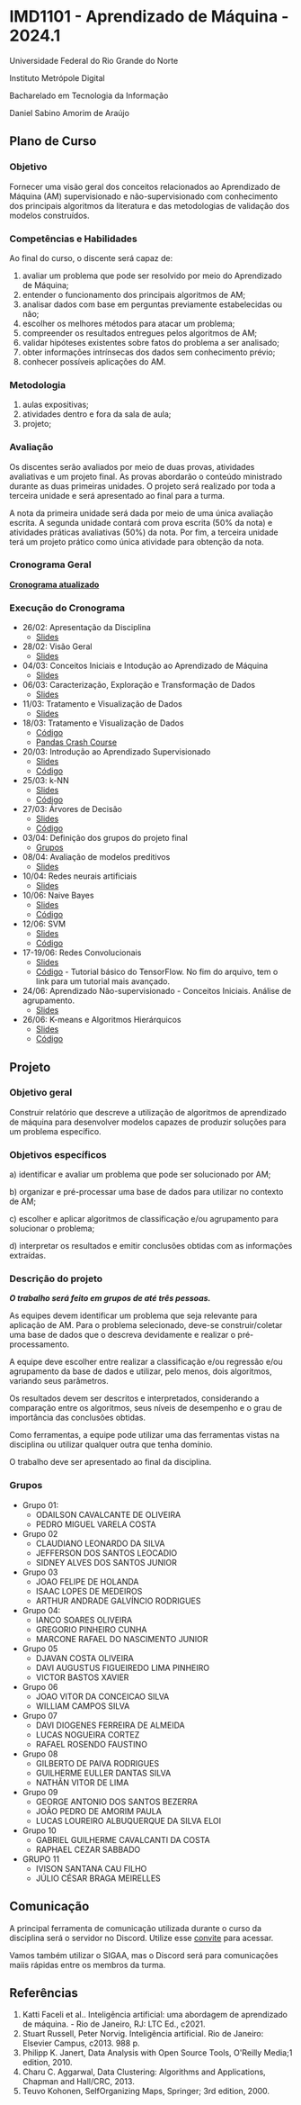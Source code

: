 
# IMD1101 - Aprendizado de Máquina - 2024.1

Universidade Federal do Rio Grande do Norte

Instituto Metrópole Digital

Bacharelado em Tecnologia da Informação

Daniel Sabino Amorim de Araújo

## Plano de Curso

### Objetivo

Fornecer uma visão geral dos conceitos relacionados ao Aprendizado de Máquina (AM) supervisionado e não-supervisionado com conhecimento dos principais algoritmos da literatura e das metodologias de validação dos modelos construídos.

### Competências e Habilidades

Ao final do curso, o discente será capaz de:

1. avaliar um problema que pode ser resolvido por meio do Aprendizado de Máquina;
2. entender o funcionamento dos principais algoritmos de AM;
3. analisar dados com base em perguntas previamente estabelecidas ou não;
4. escolher os melhores métodos para atacar um problema;
5. compreender os resultados entregues pelos algoritmos de AM;
6. validar hipóteses existentes sobre fatos do problema a ser analisado;
7. obter informações intrínsecas dos dados sem conhecimento prévio;
8. conhecer possíveis aplicações do AM.

### Metodologia

1. aulas expositivas;
2. atividades dentro e fora da sala de aula;
3. projeto;

### Avaliação

Os discentes serão avaliados por meio de duas provas, atividades avaliativas e um projeto final. As provas abordarão o conteúdo ministrado durante as duas primeiras unidades. O projeto será realizado por toda a terceira unidade e será apresentado ao final para a turma.

A nota da primeira unidade será dada por meio de uma única avaliação escrita. A segunda unidade contará com prova escrita (50% da nota) e atividades práticas avaliativas (50%) da nota. Por fim, a terceira unidade terá um projeto prático como única atividade para obtenção da nota.

### Cronograma Geral

[**Cronograma atualizado**](https://docs.google.com/spreadsheets/d/1ALi15lMnmtMLs9mSVOW71-fzUic3BPKs/edit?usp=sharing&ouid=106524382879999074058&rtpof=true&sd=true)

### Execução do Cronograma

- 26/02: Apresentação da Disciplina
  - [Slides](https://docs.google.com/presentation/d/1AZZJ4FgXjbG0zqvHXcGzBIvDypms1mMA/edit?usp=sharing&ouid=106524382879999074058&rtpof=true&sd=true)
- 28/02: Visão Geral
  - [Slides](https://docs.google.com/presentation/d/11OgsAb_58439KXHUQQD9SjVwxay-9TmR/edit?usp=sharing&ouid=106524382879999074058&rtpof=true&sd=true)  
- 04/03: Conceitos Iniciais e Intodução ao Aprendizado de Máquina
  - [Slides](https://docs.google.com/presentation/d/1Aq32tLEMKj_W2Rjssrtl4UTNXkvTBAEe/edit?usp=sharing&ouid=106524382879999074058&rtpof=true&sd=true)
- 06/03: Caracterização, Exploração e Transformação de Dados
  - [Slides](https://docs.google.com/presentation/d/1AsBug0s0CljoMrRcd-t7Q42u-P5KmO9A/edit?usp=sharing&ouid=106524382879999074058&rtpof=true&sd=true)
- 11/03: Tratamento e Visualização de Dados
  - [Slides](https://docs.google.com/presentation/d/1AsjqmM-ZU72ccD3Isw8tMwtB8dOfDv_N/edit?usp=sharing&ouid=106524382879999074058&rtpof=true&sd=true)
- 18/03: Tratamento e Visualização de Dados
  - [Código](https://drive.google.com/file/d/1Avoed3_sf_5DBIIELZ5ddQLEJmEoVb-b/view?usp=sharing)
  - [Pandas Crash Course](https://colab.research.google.com/drive/1vYkQcTERigrd-IfHKAPUNK3gfOfL6m7k?usp=sharing)
- 20/03: Introdução ao Aprendizado Supervisionado
  - [Slides](https://docs.google.com/presentation/d/1AzXyU0ToEsrFUu9UOhnsiFJKucfHe20V/edit?usp=sharing&ouid=106524382879999074058&rtpof=true&sd=true)
  - [Código](https://colab.research.google.com/drive/11vfcm-WV3guQTjdpJRR_3HV3aZrJ8lLl?usp=sharing)
- 25/03: k-NN
  - [Slides](https://docs.google.com/presentation/d/1B4LboiYOlJSjgiC4t1kwRpyYd7K90Fci/edit?usp=sharing&ouid=106524382879999074058&rtpof=true&sd=true)
  - [Código](https://colab.research.google.com/drive/1TO2J2hl8p0tZ8eiuHIJbL-3e3AyoBs5k?usp=sharing)
- 27/03: Árvores de Decisão
  - [Slides](https://docs.google.com/presentation/d/1BSYdduxACkyK9ACI17GWz9whVHihWAbC/edit?usp=sharing&ouid=106524382879999074058&rtpof=true&sd=true)
  - [Código](https://colab.research.google.com/drive/1Aus2FO3nhh1XOogk8SxGVFkR6MuTRxOy?usp=sharing)
- 03/04: Definição dos grupos do projeto final
  - [Grupos](https://docs.google.com/spreadsheets/d/1BXqZ5mIu67jl8rseiSKMuEihYazoIWwa/edit?usp=sharing&ouid=106524382879999074058&rtpof=true&sd=true)
- 08/04: Avaliação de modelos preditivos
  - [Slides](https://docs.google.com/presentation/d/1BXMSyHfdR6CdBtXSPx2T23e1jmXjuOYs/edit?usp=sharing&ouid=106524382879999074058&rtpof=true&sd=true)
- 10/04: Redes neurais artificiais
  - [Slides](https://docs.google.com/presentation/d/1BWgo9EzZHCG0ZHAr6cau6AW0W4YxQGji/edit?usp=sharing&ouid=106524382879999074058&rtpof=true&sd=true)
- 10/06: Naive Bayes
  - [Slides](https://docs.google.com/presentation/d/1-itIyZH-uOwb2ytn3xvEQfuIS8KvKgn_/edit?usp=sharing&ouid=106524382879999074058&rtpof=true&sd=true)
  - [Código](https://colab.research.google.com/drive/1vySq8PzDpuBgPrCi0KK6qxB_Cox88bOo?usp=sharing)
- 12/06: SVM
  - [Slides](https://docs.google.com/presentation/d/1-VWnsBc9w4fCm_CxyTv8uhkZDE_6vMNt/edit?usp=sharing&ouid=106524382879999074058&rtpof=true&sd=true)
  - [Código](https://colab.research.google.com/drive/1q3BnLEA3srrER67V6QGqPXkuGb6SN5Q6?usp=sharing)
- 17-19/06: Redes Convolucionais
  - [Slides](https://docs.google.com/presentation/d/1iz6FXiEgccmrPlOtE1cG-8ZJwI58OUS5/edit?usp=sharing&ouid=106524382879999074058&rtpof=true&sd=true)
  - [Código](https://colab.research.google.com/github/tensorflow/docs/blob/master/site/en/tutorials/images/cnn.ipynb?hl=pt-br) - Tutorial básico do TensorFlow. No fim do arquivo, tem o link para um tutorial mais avançado.
- 24/06: Aprendizado Não-supervisionado - Conceitos Iniciais. Análise de agrupamento.
  - [Slides](https://docs.google.com/presentation/d/14eOFy863knh_CS7VYZuDi8UiS-NW-L1y/edit?usp=sharing&ouid=106524382879999074058&rtpof=true&sd=true)
- 26/06: K-means e Algoritmos Hierárquicos
  - [Slides](https://docs.google.com/presentation/d/15G_h1ggMi2NulJU2fhJ6qt1o_Fhbqn7b/edit?usp=sharing&ouid=106524382879999074058&rtpof=true&sd=true)
  - [Código](https://drive.google.com/file/d/15ZMKNaHjSBP_Dj7Wr3far0vO-wFxs9C2/view?usp=sharing)

 
## Projeto
### Objetivo geral

Construir relatório que descreve a utilização de algoritmos de aprendizado de máquina para desenvolver modelos capazes de produzir soluções para um problema específico.

### Objetivos específicos

a) identificar e avaliar um problema que pode ser solucionado por AM;

b) organizar e pré-processar uma base de dados para utilizar no contexto de AM;

c) escolher e aplicar algoritmos de classificação e/ou agrupamento para solucionar o problema;

d) interpretar os resultados e emitir conclusões obtidas com as informações extraídas.

### Descrição do projeto

**_O trabalho será feito em grupos de até três pessoas._**

As equipes devem identificar um problema que seja relevante para aplicação de AM. Para o problema selecionado, deve-se construir/coletar uma base de dados que o descreva devidamente e realizar o pré-processamento.

A equipe deve escolher entre realizar a classificação e/ou regressão e/ou agrupamento da base de dados e utilizar, pelo menos, dois algoritmos, variando seus parâmetros.

Os resultados devem ser descritos e interpretados, considerando a comparação entre os algoritmos, seus níveis de desempenho e o grau de importância das conclusões obtidas.

Como ferramentas, a equipe pode utilizar uma das ferramentas vistas na disciplina ou utilizar qualquer outra que tenha domínio.

O trabalho deve ser apresentado ao final da disciplina.

### Grupos

- Grupo 01:
  - ODAILSON CAVALCANTE DE OLIVEIRA
  - PEDRO MIGUEL VARELA COSTA
- Grupo 02
  - CLAUDIANO LEONARDO DA SILVA
  - JEFFERSON DOS SANTOS LEOCADIO
  - SIDNEY ALVES DOS SANTOS JUNIOR
- Grupo 03
  - JOAO FELIPE DE HOLANDA
  - ISAAC LOPES DE MEDEIROS
  - ARTHUR ANDRADE GALVÍNCIO RODRIGUES
- Grupo 04:
  - IANCO SOARES OLIVEIRA
  - GREGORIO PINHEIRO CUNHA
  - MARCONE RAFAEL DO NASCIMENTO JUNIOR
- Grupo 05
  - DJAVAN COSTA OLIVEIRA
  - DAVI AUGUSTUS FIGUEIREDO LIMA PINHEIRO
  - VICTOR BASTOS XAVIER
- Grupo 06
  - JOAO VITOR DA CONCEICAO SILVA
  - WILLIAM CAMPOS SILVA
- Grupo 07
  - DAVI DIOGENES FERREIRA DE ALMEIDA
  - LUCAS NOGUEIRA CORTEZ
  - RAFAEL ROSENDO FAUSTINO
- Grupo 08
  - GILBERTO DE PAIVA RODRIGUES
  - GUILHERME EULLER DANTAS SILVA
  - NATHÃN VITOR DE LIMA
- Grupo 09
  - GEORGE ANTONIO DOS SANTOS BEZERRA
  - JOÃO PEDRO DE AMORIM PAULA
  - LUCAS LOUREIRO ALBUQUERQUE DA SILVA ELOI
- Grupo 10
  - GABRIEL GUILHERME CAVALCANTI DA COSTA
  - RAPHAEL CEZAR SABBADO
- GRUPO 11
  - IVISON SANTANA CAU FILHO
  - JÚLIO CÉSAR BRAGA MEIRELLES

## Comunicação

A principal ferramenta de comunicação utilizada durante o curso da disciplina será o servidor no Discord. Utilize esse [convite](https://discord.gg/mTwaebgEGz) para acessar.

Vamos também utilizar o SIGAA, mas o Discord será para comunicações maiis rápidas entre os membros da turma.

## Referências

1. Katti Faceli et al.. Inteligência artificial: uma abordagem de aprendizado de máquina. - Rio de Janeiro, RJ: LTC Ed., c2021.
2. Stuart Russell, Peter Norvig. Inteligência artificial. Rio de Janeiro: Elsevier Campus, c2013. 988 p.
3. Philipp K. Janert, Data Analysis with Open Source Tools, O'Reilly Media;1 edition, 2010.
4. Charu C. Aggarwal, Data Clustering: Algorithms and Applications, Chapman and Hall/CRC, 2013.
5. Teuvo Kohonen, SelfOrganizing Maps, Springer; 3rd edition, 2000.
